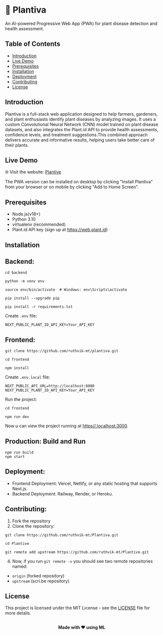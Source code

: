 # 🌿 Plantiva
An AI-powered Progressive Web App (PWA) for plant disease detection and health assessment.
## Table of Contents

- [Introduction](#introduction)
- [Live Demo](#live-demo)
- [Prerequisites](#prerequisites)
- [Installation](#installation)
- [Deployment](#deployment)
- [Contributing](#contributing)
- [License](#license)

## Introduction

Plantiva is a full-stack web application designed to help farmers, gardeners, and plant enthusiasts identify plant diseases by analyzing images. It uses a custom Convolutional Neural Network (CNN) model trained on plant disease datasets, and also integrates the Plant.id API to provide health assessments, confidence levels, and treatment suggestions.This combined approach delivers accurate and informative results, helping users take better care of their plants.

## Live Demo

🌐 Visit the website:
[Plantive](https://plantiva.vercel.app/)

The PWA version can be installed on desktop by clicking "Install Plantiva" from your browser or on mobile by clicking "Add to Home Screen". 

## Prerequisites

- Node.js(v18+)
- Python 3.10
- virtualenv (recommended)
- Plant.id API key (sign up at https://web.plant.id)

## Installation

## Backend:
```
cd backend
```
```
python -m venv env
```
```
source env/bin/activate  # Windows: env\Scripts\activate
```
```
pip install --upgrade pip
```
```
pip install -r requirements.txt
```
Create ```.env``` file:
```
NEXT_PUBLIC_PLANT_ID_API_KEY=Your_API_KEY
```

## Frontend:
```
git clone https://github.com/ruthvik-mt/plantiva.git
```
```
cd frontend
```
```
npm install
```
Create ```.env.local``` file:
```
NEXT_PUBLIC_API_URL=http://localhost:8080
NEXT_PUBLIC_PLANT_ID_API_KEY=Your_API_KEY
```
Run the project:
```
cd frontend
```
```
npm run dev
```
Now u can view the project running at [https//:localhost:3000](http://localhost:3000/).

## Production: Build and Run
```
npm run build
npm start
```
## Deployment:

- Frontend Deployment: Vercel, Netlify, or any static hosting that supports Next.js.
- Backend Deployment: Railway, Render, or Heroku.

## Contributing:

1. Fork the repository
2. Clone the repository:
   
```
git clone https://github.com/ruthvik-mt/Plantiva.git
````
```
cd Plantive
```
```
git remote add upstream https://github.com/ruthvik-mt/Plantive.git
```
4. Now, if you run ```git remote -v``` you should see two remote repositories named:
- `origin` (forked repository)
- `upstream` (scri.be repository)

## License

This project is licensed under the MIT License - see the [LICENSE](https://docs.github.com/en/repositories/managing-your-repositorys-settings-and-features/customizing-your-repository/licensing-a-repository) file for more details.

##

<div align="center">
  <strong>Made with ❤️ using ML</strong>
</div>



